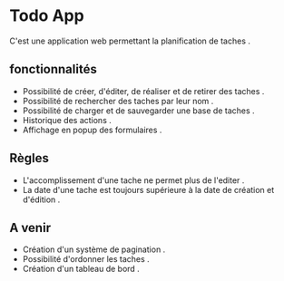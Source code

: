 # Todo App
C'est une application web permettant la planification de taches .

## fonctionnalités
- Possibilité de créer, d'éditer, de réaliser et de retirer des taches .
- Possibilité de rechercher des taches par leur nom .
- Possibilité de charger et de sauvegarder une base de taches .
- Historique des actions .
- Affichage en popup des formulaires .

## Règles
- L'accomplissement d'une tache ne permet plus de l'editer .
- La date d'une tache est toujours supérieure à la date de création et d'édition .

## A venir
- Création d'un système de pagination .
- Possibilité d'ordonner les taches .
- Création d'un tableau de bord .